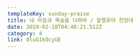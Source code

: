 ```yaml
---
templateKey: sunday-praise
title: 네 마음과 목숨을 다하여 / 할렐루야 찬양대
date: 2019-02-18T04:48:21.512Z
category: 4
link: 0luG1kOcyGE
---
```


